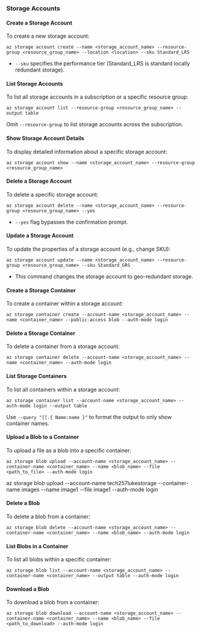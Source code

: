 ### Storage Accounts

#### Create a Storage Account

To create a new storage account:

```shell
az storage account create --name <storage_account_name> --resource-group <resource_group_name> --location <location> --sku Standard_LRS
```

-   `--sku` specifies the performance tier (Standard_LRS is standard locally redundant storage).

#### List Storage Accounts

To list all storage accounts in a subscription or a specific resource group:

```shell
az storage account list --resource-group <resource_group_name> --output table
```

Omit `--resource-group` to list storage accounts across the subscription.

#### Show Storage Account Details

To display detailed information about a specific storage account:

```shell
az storage account show --name <storage_account_name> --resource-group <resource_group_name>
```

#### Delete a Storage Account

To delete a specific storage account:

```shell
az storage account delete --name <storage_account_name> --resource-group <resource_group_name> --yes
```

-   `--yes` flag bypasses the confirmation prompt.

#### Update a Storage Account

To update the properties of a storage account (e.g., change SKU):

```shell
az storage account update --name <storage_account_name> --resource-group <resource_group_name> --sku Standard_GRS
```

-   This command changes the storage account to geo-redundant storage.

#### Create a Storage Container

To create a container within a storage account:

```shell
az storage container create --account-name <storage_account_name> --name <container_name> --public-access blob --auth-mode login
```

#### Delete a Storage Container

To delete a container from a storage account:

```shell
az storage container delete --account-name <storage_account_name> --name <container_name> --auth-mode login
```

#### List Storage Containers

To list all containers within a storage account:

```shell
az storage container list --account-name <storage_account_name> --auth-mode login --output table
```

Use `--query "[].{ Name:name }"` to format the output to only show container names.

#### Upload a Blob to a Container

To upload a file as a blob into a specific container:

```shell
az storage blob upload --account-name <storage_account_name> --container-name <container_name> --name <blob_name> --file <path_to_file> --auth-mode login
```

az storage blob upload --account-name tech257lukestorage --container-name images --name image1 --file image1 --auth-mode login

#### Delete a Blob

To delete a blob from a container:

```shell
az storage blob delete --account-name <storage_account_name> --container-name <container_name> --name <blob_name> --auth-mode login
```

#### List Blobs in a Container

To list all blobs within a specific container:

```shell
az storage blob list --account-name <storage_account_name> --container-name <container_name> --output table --auth-mode login
```

#### Download a Blob

To download a blob from a container:

```shell
az storage blob download --account-name <storage_account_name> --container-name <container_name> --name <blob_name> --file <path_to_download> --auth-mode login
```
